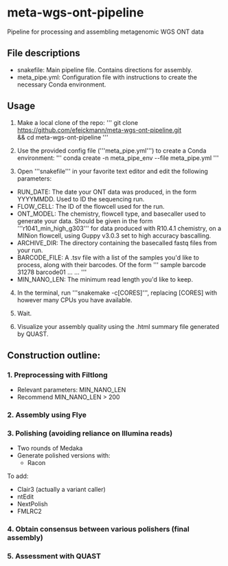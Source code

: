# meta-wgs-ont-pipeline
Pipeline for processing and assembling metagenomic WGS ONT data

## File descriptions
- snakefile: Main pipeline file. Contains directions for assembly.
- meta_pipe.yml: Configuration file with instructions to create the necessary Conda environment.

## Usage
1. Make a local clone of the repo:
'''
git clone https://github.com/efeickmann/meta-wgs-ont-pipeline.git \
&& cd meta-wgs-ont-pipeline
'''

2. Use the provided config file ('''meta_pipe.yml''') to create a Conda environment:
'''
conda create -n meta_pipe_env --file meta_pipe.yml
'''

3. Open '''snakefile''' in your favorite text editor and edit the following parameters:
- RUN_DATE: The date your ONT data was produced, in the form YYYYMMDD. Used to ID the sequencing run.
- FLOW_CELL: The ID of the flowcell used for the run.
- ONT_MODEL: The chemistry, flowcell type, and basecaller used to generate your data. Should be given in the form '''r1041_min_high_g303''' for data produced with R10.4.1 chemistry, on a MINion flowcell, using Guppy v3.0.3 set to high accuracy bascalling.
- ARCHIVE_DIR: The directory containing the basecalled fastq files from your run.
- BARCODE_FILE: A .tsv file with a list of the samples you'd like to process, along with their barcodes. Of the form
'''
sample   barcode
31278   barcode01
...   ...
'''
- MIN_NANO_LEN: The minimum read length you'd like to keep.

4. In the terminal, run '''snakemake -c[CORES]''', replacing [CORES] with however many CPUs you have available.

5. Wait.

6. Visualize your assembly quality using the .html summary file generated by QUAST.

## Construction outline:

### 1. Preprocessing with Filtlong
- Relevant parameters: MIN_NANO_LEN
- Recommend MIN_NANO_LEN > 200


### 2. Assembly using Flye

### 3. Polishing (avoiding reliance on Illumina reads)
- Two rounds of Medaka
- Generate polished versions with:
  - Racon

To add:
- Clair3 (actually a variant caller)
- ntEdit
- NextPolish
- FMLRC2

### 4. Obtain consensus between various polishers (final assembly)

### 5. Assessment with QUAST
